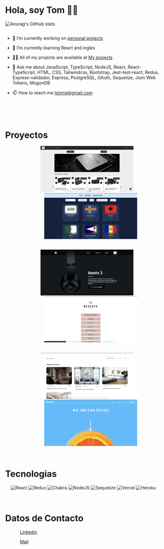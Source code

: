 # Hola, soy Tom 👋🏼

![Anurag's GitHub stats](https://github-readme-stats.vercel.app/api?username=Tomashanahan&show_icons=true&theme=nord)

##

- 🔭 I’m currently working on [personal projects](https://e-commerce-pf.vercel.app/)

- 🌱 I’m currently learning React and ingles

- 👨‍💻 All of my projects are available at [My projects](https://github.com/Tomashanahan?tab=repositories)

- 💬 Ask me about JavaScript, TypeScript, NodeJS, React, React-TypeScript, HTML, CSS, Tailwindcss, Bootstrap, Jest-test-react, Redux, Express-validador, Express, PostgreSQL, OAuth,  Sequelize, Json Web Tokens,  MogonDB

- 📫 How to reach me tshmg@gmail.com

<br />
<br />
<br />


<h1>Proyectos</h1>
<ul>
  <ol align='center'>
      <a href='https://e-commerce-pf.vercel.app/' target='_blank'><img  src='img/e_commerce.png' alt='Proyecto' width='300px'/></a>
      &nbsp&nbsp&nbsp&nbsp&nbsp
      <a href='https://pi-countries-main-five.vercel.app/home' target='_blank'><img  src='img/PI.png' alt='Proyecto' width='300px'/></a>
  </ol>
  <ol align='center'>
    </br>
    <a href='https://lnkd.in/d9wvXd9S' target='_blank'><img  src='img/beats.png' alt='Proyecto' width='300px'/></a>
    &nbsp&nbsp&nbsp&nbsp&nbsp
    <a href='https://ilmercatodelabasto.com/index.html/' target='_blank'><img  src='img/Carta.png' alt='Proyecto' width='300px'/></a>
  </ol>
  <ol align='center'>
    </br>
    <a href='https://lnkd.in/dr5x36gP' target='_blank'><img  src='img/windbnb.png' alt='Proyecto' width='300px'/></a>
    &nbsp&nbsp&nbsp&nbsp&nbsp
    <a href='https://lnkd.in/dEunMdx4' target='_blank'><img  src='img/sunnyside.png' alt='Proyecto' width='300px'/></a>
  </ol>
</ul>


</br>
<h1>Tecnologias</h1>
<div align='center'>
  <img src='https://img.shields.io/badge/react-%2320232a.svg?style=for-the-badge&logo=react&logoColor=%2361DAFB' alt='React'/>
  <img src='https://img.shields.io/badge/redux-%23593d88.svg?style=for-the-badge&logo=redux&logoColor=white' alt='Redux'/>
  <img src='https://img.shields.io/badge/chakra-%234ED1C5.svg?style=for-the-badge&logo=chakraui&logoColor=white' alt='Chakra'/>
  <img src='https://img.shields.io/badge/node.js-6DA55F?style=for-the-badge&logo=node.js&logoColor=white' alt='NodeJS'/>
  <img src='https://img.shields.io/badge/Sequelize-52B0E7?style=for-the-badge&logo=Sequelize&logoColor=white' alt='Sequelize'/>
  <img src='https://img.shields.io/badge/vercel-%23000000.svg?style=for-the-badge&logo=vercel&logoColor=white' alt='Vercel'/>
  <img src='https://img.shields.io/badge/heroku-%23430098.svg?style=for-the-badge&logo=heroku&logoColor=white' alt='Heroku'/>
</div>
</br>

</br>

<h1>Datos de Contacto</h1>
<ul>
  <ol><a target='blank' href="https://www.linkedin.com/in/tomas-shanahan">Linkedin</a></ol>
  <ol><a href="mailto:tshmg@hotmail.com">Mail</a></ol>
</ul>
